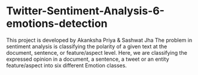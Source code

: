 # Twitter-Sentiment-Analysis-6-emotions-detection
This project is developed by Akanksha Priya &amp; Sashwat Jha
The problem in sentiment analysis is classifying the polarity of a given text at the document, sentence, or feature/aspect level.
Here, we are classifying the expressed opinion in a document, a sentence, a tweet or an entity feature/aspect into six different Emotion classes.
